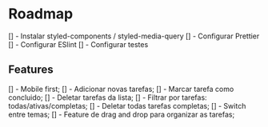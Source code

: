 # Roadmap

[] - Instalar styled-components / styled-media-query
[] - Configurar Prettier
[] - Configurar ESlint
[] - Configurar testes

## Features
[] - Mobile first;
[] - Adicionar novas tarefas;
[] - Marcar tarefa como concluido;
[] - Deletar tarefas da lista;
[] - Filtrar por tarefas: todas/ativas/completas;
[] - Deletar todas tarefas completas;
[] - Switch entre temas;
[] - Feature de drag and drop para organizar as tarefas;